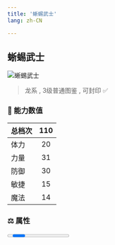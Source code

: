 ```yaml
---
title: '蜥蜴武士'
lang: zh-CN

---
```


<RouterBack />

## 蜥蜴武士

![蜥蜴武士](https://user-images.githubusercontent.com/78347270/115959104-5c03a000-a545-11eb-9df5-dfd3c5c3f707.gif) 

> 龙系 , 3级普通图鉴<Card /> , 可封印 ✅


### 💪 能力数值

| 总档次       | 110            |
| :----------- |:-------------:|
| 体力      | 20   <Stars :number="2" />  |
| 力量      | 31   <Stars :number="3" />  |
| 防御      | 30   <Stars :number="3" />  | 
| 敏捷      | 15  <Stars :number="1.5" />  | 
| 魔法      | 14  <Stars :number="1.5" />   | 


### ⚖️ 属性


<Progress earth :number="0" />

<Progress water :number="3" />

<Progress fire :number="7" />

<Progress wind :number="0" />

### ✨ 技能栏 <Strong>8个</Strong>

- 攻击
- 防御

### 👶 1级出现点

- 无










